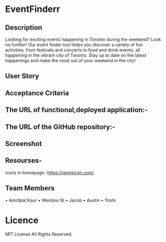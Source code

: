 # EventFinderr
## Description
Looking for exciting events happening in Toronto during the weekend? Look no further! Our event finder tool helps you discover a variety of fun activities, from festivals and concerts to food and drink events, all happening in the vibrant city of Toronto. Stay up to date on the latest happenings and make the most out of your weekend in the city!

## User Story


## Acceptance Criteria


## The URL of functional,deployed application:-

## The URL of the GitHub repository:-


## Screenshot


## Resourses-
icons in homepage -https://remixicon.com/

## Team Members
 • Amritpal Kaur
 • Wenboo Ni
 • Jacob
 • Austin
 • Yoshi

# Licence

MIT License
All Rights Reserved.
